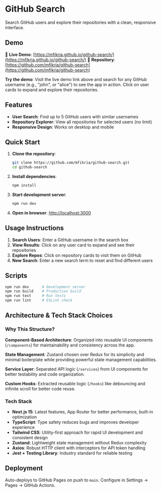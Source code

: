 # GitHub Search

Search GitHub users and explore their repositories with a clean, responsive interface.

## Demo

🔗 **Live Demo**: [https://mfikria.github.io/github-search/](https://mfikria.github.io/github-search/)
📂 **Repository**: [https://github.com/mfikria/github-search](https://github.com/mfikria/github-search)

**Try the demo**: Visit the live demo link above and search for any GitHub username (e.g., "john", or "alice") to see the app in action. Click on user cards to expand and explore their repositories.

## Features

- **User Search**: Find up to 5 GitHub users with similar usernames
- **Repository Explorer**: View all repositories for selected users (no limit)
- **Responsive Design**: Works on desktop and mobile

## Quick Start

1. **Clone the repository**:
   ```bash
   git clone https://github.com/mfikria/github-search.git
   cd github-search
   ```

2. **Install dependencies**:
   ```bash
   npm install
   ```

3. **Start development server**:
   ```bash
   npm run dev
   ```

4. **Open in browser**: [http://localhost:3000](http://localhost:3000)

## Usage Instructions

1. **Search Users**: Enter a GitHub username in the search box
2. **View Results**: Click on any user card to expand and see their repositories
3. **Explore Repos**: Click on repository cards to visit them on GitHub
4. **New Search**: Enter a new search term to reset and find different users

## Scripts

```bash
npm run dev      # Development server
npm run build    # Production build
npm run test     # Run tests
npm run lint     # ESLint check
```

## Architecture & Tech Stack Choices

### Why This Structure?

**Component-Based Architecture**: Organized into reusable UI components (`/components`) for maintainability and consistency across the app.

**State Management**: Zustand chosen over Redux for its simplicity and minimal boilerplate while providing powerful state management capabilities.

**Service Layer**: Separated API logic (`/services`) from UI components for better testability and code organization.

**Custom Hooks**: Extracted reusable logic (`/hooks`) like debouncing and infinite scroll for better code reuse.

### Tech Stack

- **Next.js 15**: Latest features, App Router for better performance, built-in optimization
- **TypeScript**: Type safety reduces bugs and improves developer experience
- **Tailwind CSS**: Utility-first approach for rapid UI development and consistent design
- **Zustand**: Lightweight state management without Redux complexity
- **Axios**: Robust HTTP client with interceptors for API token handling
- **Jest + Testing Library**: Industry standard for reliable testing

## Deployment

Auto-deploys to GitHub Pages on push to `main`. Configure in Settings → Pages → GitHub Actions.
